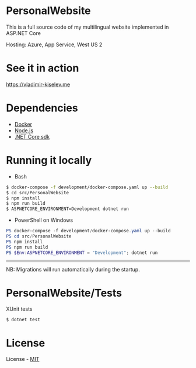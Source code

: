 # PersonalWebsite
This is a full source code of my multilingual website implemented in ASP.NET Core

Hosting: Azure, App Service, West US 2

# See it in action
https://vladimir-kiselev.me

# Dependencies
- [Docker](https://www.docker.com)
- [Node.js](https://nodejs.org/en/)
- [.NET Core sdk](https://www.microsoft.com/net/download)

# Running it locally

- Bash
```sh
$ docker-compose -f development/docker-compose.yaml up --build
$ cd src/PersonalWebsite
$ npm install
$ npm run build
$ ASPNETCORE_ENVIRONMENT=Development dotnet run 
```

- PowerShell on Windows
```powershell
PS docker-compose -f development/docker-compose.yaml up --build
PS cd src/PersonalWebsite
PS npm install
PS npm run build
PS $Env:ASPNETCORE_ENVIRONMENT = "Development"; dotnet run 
```
---
NB: Migrations will run automatically during the startup. 

# PersonalWebsite/Tests
XUnit tests
```
$ dotnet test
```

# License
License - [MIT](https://github.com/nettsundere/PersonalWebsite/blob/develop/License.md)

